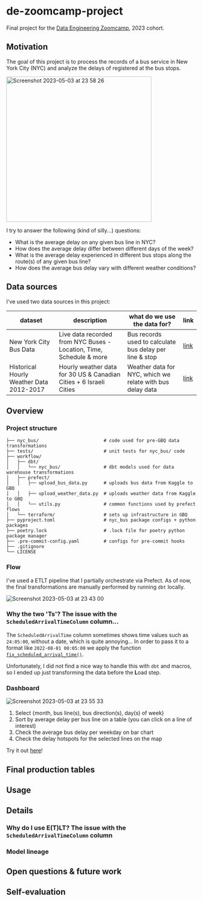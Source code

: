 # de-zoomcamp-project
Final project for the [Data Engineering Zoomcamp](https://github.com/DataTalksClub/data-engineering-zoomcamp), 2023 cohort.

## Motivation

The goal of this project is to process the records of a bus service in New York City (NYC) and analyze the delays of registered at the bus stops.

<img width="384" alt="Screenshot 2023-05-03 at 23 58 26" src="https://user-images.githubusercontent.com/5468601/236068696-e8ae368e-66a6-44cf-a4c8-732ca9018756.png">

I try to answer the following (kind of silly...) questions:

* What is the average delay on any given bus line in NYC?
* How does the average delay differ between different days of the week?
* What is the average delay experienced in different bus stops along the route(s) of any given bus line?
* How does the average bus delay vary with different weather conditions?

## Data sources

I've used two data sources in this project:

| dataset | description | what do we use the data for? | link |
|---|---|---|---|
| New York City Bus Data | Live data recorded from NYC Buses - Location, Time, Schedule & more | Bus records used to calculate bus delay per line & stop | [link](https://www.kaggle.com/datasets/stoney71/new-york-city-transport-statistics) |
| Historical Hourly Weather Data 2012-2017 | Hourly weather data for 30 US & Canadian Cities + 6 Israeli Cities | Weather data for NYC, which we relate with bus delay data | [link](https://www.kaggle.com/datasets/selfishgene/historical-hourly-weather-data) |

## Overview

### Project structure

```
├── nyc_bus/                        # code used for pre-GBQ data transformations
├── tests/                          # unit tests for nyc_bus/ code
├── workflow/
│   ├── dbt/
│   │   └── nyc_bus/                # dbt models used for data warehouse transformations
│   ├── prefect/
│   │   ├── upload_bus_data.py      # uploads bus data from Kaggle to GBQ
│   │   ├── upload_weather_data.py  # uploads weather data from Kaggle to GBQ
│   │   └── utils.py                # common functions used by prefect flows
│   └── terraform/                  # sets up infrastructure in GBQ
├── pyproject.toml                  # nyc_bus package configs + python packages
├── poetry.lock                     # .lock file for poetry python package manager
├── .pre-commit-config.yaml         # configs for pre-commit hooks
├── .gitignore
└── LICENSE
```

### Flow

I've used a ETLT pipeline that I partially orchestrate via Prefect.
As of now, the final transformations are manually performed by running `dbt` locally.

![Screenshot 2023-05-03 at 23 43 00](https://user-images.githubusercontent.com/5468601/236068468-d62d0aa6-6fa7-464c-8073-addcb3ec73f8.png)

### Why the two 'Ts'? The issue with the `ScheduledArrivalTimeColumn` column...

The `ScheduledArrivalTime` column sometimes shows time values such as `24:05:00`, without a date, which is quite annoying...
In order to pass it to a format like `2022-08-01 00:05:00` we apply the function [`fix_scheduled_arrival_time()`](https://github.com/adamiaonr/de-zoomcamp-project/blob/master/nyc_bus/transform.py#L4).

Unfortunately, I did not find a nice way to handle this with `dbt` and macros, so I ended up just transforming the data before the **L**oad step.

### Dashboard

![Screenshot 2023-05-03 at 23 55 33](https://user-images.githubusercontent.com/5468601/236068518-59225297-d89f-4b91-9edf-dbf14ffca9a2.png)

1. Select {month, bus line(s), bus direction(s), day(s) of week}
2. Sort by average delay per bus line on a table (you can click on a line of interest)
3. Check the average bus delay per weekday on bar chart
4. Check the delay hotspots for the selected lines on the map

Try it out [here](https://lookerstudio.google.com/reporting/f500306b-9ba7-42d6-bfb6-92f570ff240b)!

## Final production tables

## Usage

## Details

### Why do I use E(T)LT? The issue with the `ScheduledArrivalTimeColumn` column

### Model lineage

## Open questions & future work

## Self-evaluation
